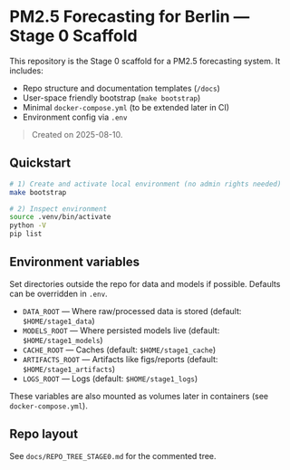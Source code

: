 # PM2.5 Forecasting for Berlin — Stage 0 Scaffold

This repository is the Stage 0 scaffold for a PM2.5 forecasting system. It includes:
- Repo structure and documentation templates (`/docs`)
- User-space friendly bootstrap (`make bootstrap`)
- Minimal `docker-compose.yml` (to be extended later in CI)
- Environment config via `.env`

> Created on 2025-08-10.

## Quickstart

```bash
# 1) Create and activate local environment (no admin rights needed)
make bootstrap

# 2) Inspect environment
source .venv/bin/activate
python -V
pip list
```

## Environment variables

Set directories outside the repo for data and models if possible. Defaults can be overridden in `.env`.

- `DATA_ROOT` — Where raw/processed data is stored (default: `$HOME/stage1_data`)
- `MODELS_ROOT` — Where persisted models live (default: `$HOME/stage1_models`)
- `CACHE_ROOT` — Caches (default: `$HOME/stage1_cache`)
- `ARTIFACTS_ROOT` — Artifacts like figs/reports (default: `$HOME/stage1_artifacts`)
- `LOGS_ROOT` — Logs (default: `$HOME/stage1_logs`)

These variables are also mounted as volumes later in containers (see `docker-compose.yml`).

## Repo layout

See `docs/REPO_TREE_STAGE0.md` for the commented tree.

